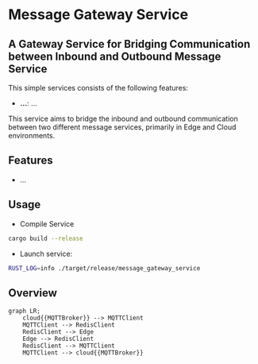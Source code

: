 # Message Gateway Service

## A Gateway Service for Bridging Communication between Inbound and Outbound Message Service

This simple services consists of the following features:

- **...**: ...

This service aims to bridge the inbound and outbound communication between two different message services, primarily in Edge and Cloud environments. 

## Features
- ...

## Usage

* Compile Service

```bash
cargo build --release
```

* Launch service:

```bash
RUST_LOG=info ./target/release/message_gateway_service 
```

## Overview

```mermaid
graph LR;
    cloud{{MQTTBroker}} --> MQTTClient
    MQTTClient --> RedisClient
    RedisClient --> Edge
    Edge --> RedisClient
    RedisClient --> MQTTClient
    MQTTClient --> cloud{{MQTTBroker}}
```

